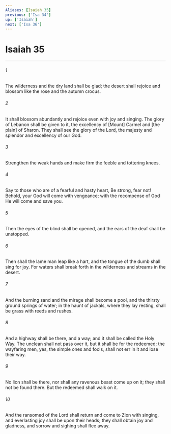 ```yaml
---
Aliases: [Isaiah 35]
previous: ['Isa 34']
up: ['Isaiah']
next: ['Isa 36']
---
```

# Isaiah 35

***














###### 1 






The wilderness and the dry land shall be glad; the desert shall rejoice and blossom like the rose and the autumn crocus. 













###### 2 






It shall blossom abundantly and rejoice even with joy and singing. The glory of Lebanon shall be given to it, the excellency of [Mount] Carmel and [the plain] of Sharon. They shall see the glory of the Lord, the majesty and splendor and excellency of our God. 













###### 3 






Strengthen the weak hands and make firm the feeble and tottering knees. 













###### 4 






Say to those who are of a fearful and hasty heart, Be strong, fear not! Behold, your God will come with vengeance; with the recompense of God He will come and save you. 













###### 5 






Then the eyes of the blind shall be opened, and the ears of the deaf shall be unstopped. 













###### 6 






Then shall the lame man leap like a hart, and the tongue of the dumb shall sing for joy. For waters shall break forth in the wilderness and streams in the desert. 













###### 7 






And the burning sand and the mirage shall become a pool, and the thirsty ground springs of water; in the haunt of jackals, where they lay resting, shall be grass with reeds and rushes. 













###### 8 






And a highway shall be there, and a way; and it shall be called the Holy Way. The unclean shall not pass over it, but it shall be for the redeemed; the wayfaring men, yes, the simple ones and fools, shall not err in it and lose their way. 













###### 9 






No lion shall be there, nor shall any ravenous beast come up on it; they shall not be found there. But the redeemed shall walk on it. 













###### 10 






And the ransomed of the Lord shall return and come to Zion with singing, and everlasting joy shall be upon their heads; they shall obtain joy and gladness, and sorrow and sighing shall flee away.
